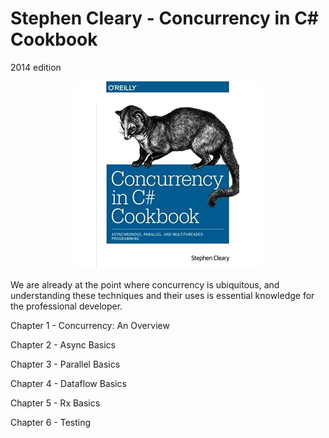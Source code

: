 # Stephen Cleary - Concurrency in C# Cookbook
2014 edition
<p align="center">
  <img width="300" src="./title.jpg" />
</p>

We are already at the point where concurrency is ubiquitous, and understanding these techniques and their uses is essential
knowledge for the professional developer.

Chapter 1 - Concurrency: An Overview

Chapter 2 - Async Basics

Chapter 3 - Parallel Basics

Chapter 4 - Dataflow Basics

Chapter 5 - Rx Basics

Chapter 6 - Testing
